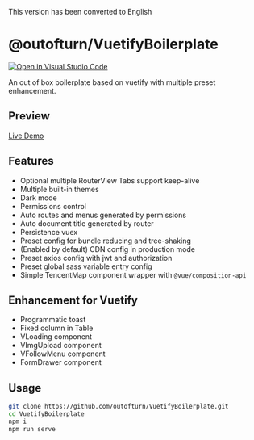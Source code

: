 This version has been converted to English

# @outofturn/VuetifyBoilerplate

[![Open in Visual Studio Code](https://open.vscode.dev/badges/open-in-vscode.svg)](https://open.vscode.dev/organization/repository)

An out of box boilerplate based on vuetify with multiple preset enhancement.

## Preview

[Live Demo](https://vuetify-boilerplate.abyssal.site/)

## Features

- Optional multiple RouterView Tabs support keep-alive
- Multiple built-in themes
- Dark mode
- Permissions control
- Auto routes and menus generated by permissions
- Auto document title generated by router
- Persistence vuex
- Preset config for bundle reducing and tree-shaking
- (Enabled by default) CDN config in production mode
- Preset axios config with jwt and authorization
- Preset global sass variable entry config
- Simple TencentMap component wrapper with ```@vue/composition-api```

## Enhancement for Vuetify

- Programmatic toast
- Fixed column in Table
- VLoading component
- VImgUpload component
- VFollowMenu component
- FormDrawer component

## Usage

```bash
git clone https://github.com/outofturn/VuetifyBoilerplate.git
cd VuetifyBoilerplate
npm i
npm run serve
```
